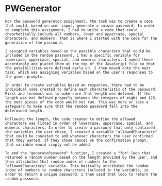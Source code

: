 # PWGenerator
    For the password generator assignment, the task was to create a code that could, based on user input, generate a unique password. In order to complete this assignment, I had to write a code that could theorhetically include all numbers, lower and uppercase, special characters, and numbers. That is where I started with the code for the generation of the password. 
    
    I assigned variables based on the possible characters that could be included in the random password. I had a specific variable for lowercase, uppercase, special, and numeric characters. I named these accordingly and placed them at the top of the JavaScript file so that the possibilities were defined early on. I then moved onto the next task, which was assigning variables based on the user's responses to the given prompts.

    In order to create variables based on responses, there had to be individual code created to define each characteristic of the password. First and foremost was to make sure that length was defined. If the length was not defined properly between the integers of eight and 128, the next pieces of the code would not run. This was more or less a safeguard to make sure that the random password fell into the determined length.

    Following the length, the code created to define the allowed characters was listed in order of lowercase, uppercase, special, and numeric characters. In order to create a password that only contained the variables the user chose, I created a variable "allowedCharacters" that could be concated to add whatever characters the user confirmed that they wanted. If they chose cancel on the confirmation prompt, that variable would simply not be added.

    To end the "generatePassword" function, I created a "for" loop that returned a random number based on the length provided by the user, and then attributed that random index of numbers to the "allowedCharacters" variable. This basically attributed the random index of numbers to random characters included in the variable, in order to return a unique password. I then used that loop to return the random password.


